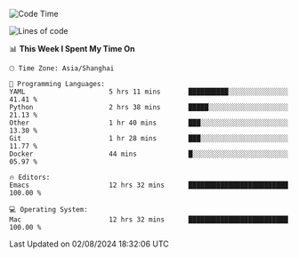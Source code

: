 <!--START_SECTION:waka-->
![Code Time](http://img.shields.io/badge/Code%20Time-2%2C109%20hrs%2032%20mins-blue)

![Lines of code](https://img.shields.io/badge/From%20Hello%20World%20I%27ve%20Written-308.0%20thousand%20lines%20of%20code-blue)

📊 **This Week I Spent My Time On** 

```text
🕑︎ Time Zone: Asia/Shanghai

💬 Programming Languages: 
YAML                     5 hrs 11 mins       ██████████░░░░░░░░░░░░░░░   41.41 % 
Python                   2 hrs 38 mins       █████░░░░░░░░░░░░░░░░░░░░   21.13 % 
Other                    1 hr 40 mins        ███░░░░░░░░░░░░░░░░░░░░░░   13.30 % 
Git                      1 hr 28 mins        ███░░░░░░░░░░░░░░░░░░░░░░   11.77 % 
Docker                   44 mins             █░░░░░░░░░░░░░░░░░░░░░░░░   05.97 % 

🔥 Editors: 
Emacs                    12 hrs 32 mins      █████████████████████████   100.00 % 

💻 Operating System: 
Mac                      12 hrs 32 mins      █████████████████████████   100.00 % 
```


 Last Updated on 02/08/2024 18:32:06 UTC
<!--END_SECTION:waka-->
